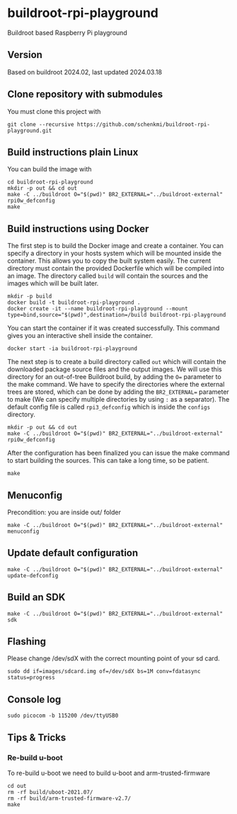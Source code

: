 # buildroot-rpi-playground
Buildroot based Raspberry Pi playground

## Version
Based on buildroot 2024.02, last updated 2024.03.18

## Clone repository with submodules
You must clone this project with
```
git clone --recursive https://github.com/schenkmi/buildroot-rpi-playground.git
```

## Build instructions plain Linux

You can build the image with
```
cd buildroot-rpi-playground
mkdir -p out && cd out
make -C ../buildroot O="$(pwd)" BR2_EXTERNAL="../buildroot-external" rpi0w_defconfig
make
```

## Build instructions using Docker

The first step is to build the Docker image and create a container. You can specify a directory in your hosts system which will be mounted inside the container. This allows you to copy the built system easily. The current directory must contain the provided Dockerfile which will be compiled into an image. The directory called `build` will contain the sources and the images which will be built later.
```
mkdir -p build
docker build -t buildroot-rpi-playground .
docker create -it --name buildroot-rpi-playground --mount type=bind,source="$(pwd)",destination=/build buildroot-rpi-playground
```

You can start the container if it was created successfully. This command gives you an interactive shell inside the container.
```
docker start -ia buildroot-rpi-playground
```

The next step is to create a build directory called `out` which will contain the downloaded package source files and the output images. We will use this directory for an out-of-tree Buildroot build, by adding the `O=` parameter to the make command. We have to specify the directories where the external trees are stored, which can be done by adding the `BR2_EXTERNAL=` parameter to make (We can specify multiple directories by using `:` as a separator). The default config file is called `rpi3_defconfig` which is inside the `configs` directory.
```
mkdir -p out && cd out
make -C ../buildroot O="$(pwd)" BR2_EXTERNAL="../buildroot-external" rpi0w_defconfig
```

After the configuration has been finalized you can issue the make command to start building the sources. This can take a long time, so be patient.
```
make
```

## Menuconfig
Precondition: you are inside out/ folder
```
make -C ../buildroot O="$(pwd)" BR2_EXTERNAL="../buildroot-external" menuconfig
```

## Update default configuration
```
make -C ../buildroot O="$(pwd)" BR2_EXTERNAL="../buildroot-external" update-defconfig
```

## Build an SDK
```
make -C ../buildroot O="$(pwd)" BR2_EXTERNAL="../buildroot-external" sdk
```

## Flashing
Please change /dev/sdX with the correct mounting point of your sd card.
```
sudo dd if=images/sdcard.img of=/dev/sdX bs=1M conv=fdatasync status=progress
```

## Console log
```
sudo picocom -b 115200 /dev/ttyUSB0
```

## Tips & Tricks

### Re-build u-boot
To re-build u-boot we need to build u-boot and arm-trusted-firmware
```
cd out
rm -rf build/uboot-2021.07/
rm -rf build/arm-trusted-firmware-v2.7/
make
```

